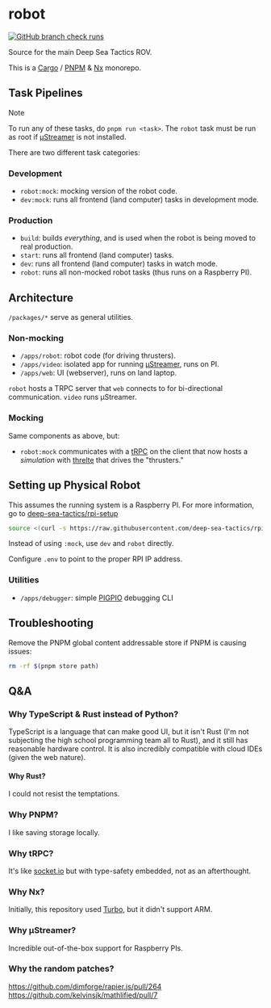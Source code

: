 # robot

[![GitHub branch check runs](https://img.shields.io/github/check-runs/deep-sea-tactics/robot/main?style=flat-square&logo=github&link=https%3A%2F%2Fgithub.com%2Fdeep-sea-tactics%2Frobot%2Factions%3Fquery%3Dbranch%253Amain)](https://github.com/deep-sea-tactics/robot/actions?query=branch%3Amain)

Source for the main Deep Sea Tactics ROV.

This is a [Cargo](https://doc.rust-lang.org/stable/cargo/) / [PNPM](https://pnpm.io/) & [Nx](https://nx.dev/) monorepo.

## Task Pipelines

> [!NOTE]
> To run any of these tasks, do `pnpm run <task>`. The `robot` task must be run as root if [µStreamer](https://github.com/pikvm/ustreamer) is not installed.

There are two different task categories:

### Development

- `robot:mock`: mocking version of the robot code.
- `dev:mock`: runs all frontend (land computer) tasks in development mode.

### Production

- `build`: builds _everything_, and is used when the robot is being moved to real production.
- `start`: runs all frontend (land computer) tasks.
- `dev`: runs all frontend (land computer) tasks in watch mode.
- `robot`: runs all non-mocked robot tasks (thus runs on a Raspberry PI).

## Architecture

`/packages/*` serve as general utilities.

### Non-mocking

- `/apps/robot`: robot code (for driving thrusters).
- `/apps/video`: isolated app for running [µStreamer](https://github.com/pikvm/ustreamer), runs on PI.
- `/apps/web`: UI (webserver), runs on land laptop.

`robot` hosts a TRPC server that `web` connects to for bi-directional communication. `video` runs µStreamer.

### Mocking

Same components as above, but:

- `robot:mock` communicates with a [tRPC](https://trpc.io/) on the client that now hosts a _simulation_ with [threlte](https://threlte.xyz/) that drives the "thrusters."

## Setting up Physical Robot

This assumes the running system is a Raspberry PI. For more information, go to [deep-sea-tactics/rpi-setup](https://github.com/deep-sea-tactics/rpi-setup)

```sh
source <(curl -s https://raw.githubusercontent.com/deep-sea-tactics/rpi-setup/main/rov.sh)
```

Instead of using `:mock`, use `dev` and `robot` directly.

Configure `.env` to point to the proper RPI IP address.

### Utilities

- `/apps/debugger`: simple [PIGPIO](https://www.npmjs.com/package/pigpio) debugging CLI

## Troubleshooting

Remove the PNPM global content addressable store if PNPM is causing issues:

```sh
rm -rf $(pnpm store path)
```

## Q&A

### Why TypeScript & Rust instead of Python?

TypeScript is a language that can make good UI, but it isn't Rust (I'm not subjecting the high school programming team all to Rust), and it still has reasonable hardware control. It is also incredibly compatible with cloud IDEs (given the web nature).

#### Why Rust?

I could not resist the temptations.

### Why PNPM?

I like saving storage locally.

### Why tRPC?

It's like [socket.io](https://socket.io/) but with type-safety embedded, not as an afterthought.

### Why Nx?

Initially, this repository used [Turbo](https://turbo.build/), but it didn't support ARM.

### Why µStreamer?

Incredible out-of-the-box support for Raspberry PIs.

### Why the random patches?

https://github.com/dimforge/rapier.js/pull/264
https://github.com/kelvinsjk/mathlified/pull/7
